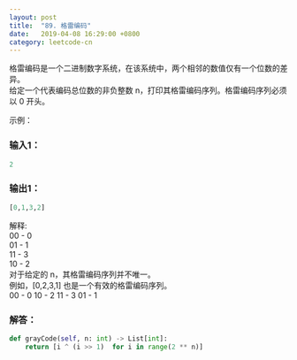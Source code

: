 ```yaml
---
layout: post
title:  "89. 格雷编码"
date:   2019-04-08 16:29:00 +0800
category: leetcode-cn
---
```

格雷编码是一个二进制数字系统，在该系统中，两个相邻的数值仅有一个位数的差异。  
给定一个代表编码总位数的非负整数 n，打印其格雷编码序列。格雷编码序列必须以 0 开头。

示例：  

### 输入1：

```python
2
```

### 输出1：

```python
[0,1,3,2]
```

解释:  
00 - 0  
01 - 1  
11 - 3  
10 - 2  
对于给定的 n，其格雷编码序列并不唯一。  
例如，[0,2,3,1] 也是一个有效的格雷编码序列。  
00 - 0
10 - 2
11 - 3
01 - 1

### 解答：  

```python
def grayCode(self, n: int) -> List[int]:
    return [i ^ (i >> 1)  for i in range(2 ** n)]
```